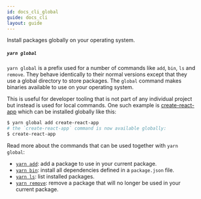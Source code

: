 ```yaml
---
id: docs_cli_global
guide: docs_cli
layout: guide
---
```


<p class="lead">Install packages globally on your operating system.</p>

##### `yarn global` <a class="toc" id="toc-yarn-global" href="#toc-yarn-global"></a>

`yarn global` is a prefix used for a number of commands like `add`, `bin`, `ls` and `remove`. They behave identically to their normal versions except that they use a global directory to store packages. The `global` command makes binaries available to use on your operating system.

This is useful for developer tooling that is not part of any individual project but instead is used for local commands. One such example is [create-react-app](https://github.com/facebookincubator/create-react-app) which can be installed globally like this:

```sh
$ yarn global add create-react-app
# the `create-react-app` command is now available globally:
$ create-react-app
````

Read more about the commands that can be used together with `yarn global`:

- [`yarn add`](./add): add a package to use in your current package.
- [`yarn bin`](./install): install all dependencies defined in a `package.json` file.
- [`yarn ls`](./ls): list installed packages.
- [`yarn remove`](./remove): remove a package that will no longer be used in your current package.
